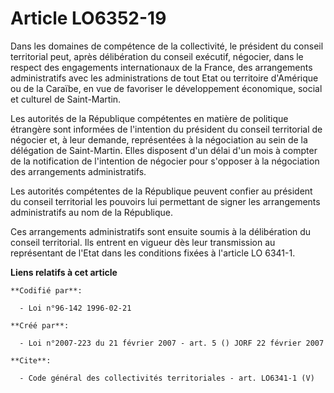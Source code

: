 # Article LO6352-19

Dans les domaines de compétence de la collectivité, le président du conseil territorial peut, après délibération du conseil
exécutif, négocier, dans le respect des engagements internationaux de la France, des arrangements administratifs avec les
administrations de tout Etat ou territoire d'Amérique ou de la Caraïbe, en vue de favoriser le développement économique,
social et culturel de Saint-Martin. 

Les autorités de la République compétentes en matière de politique étrangère sont informées de l'intention du président du
conseil territorial de négocier et, à leur demande, représentées à la négociation au sein de la délégation de Saint-Martin.
Elles disposent d'un délai d'un mois à compter de la notification de l'intention de négocier pour s'opposer à la négociation
des arrangements administratifs. 

Les autorités compétentes de la République peuvent confier au président du conseil territorial les pouvoirs lui permettant de
signer les arrangements administratifs au nom de la République. 

Ces arrangements administratifs sont ensuite soumis à la délibération du conseil territorial. Ils entrent en vigueur dès leur
transmission au représentant de l'Etat dans les conditions fixées à l'article LO 6341-1.

**Liens relatifs à cet article**

	**Codifié par**:

	  - Loi n°96-142 1996-02-21

	**Créé par**:

	  - Loi n°2007-223 du 21 février 2007 - art. 5 () JORF 22 février 2007

	**Cite**:

	  - Code général des collectivités territoriales - art. LO6341-1 (V)
